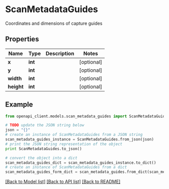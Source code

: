 # ScanMetadataGuides

Coordinates and dimensions of capture guides

## Properties
Name | Type | Description | Notes
------------ | ------------- | ------------- | -------------
**x** | **int** |  | [optional] 
**y** | **int** |  | [optional] 
**width** | **int** |  | [optional] 
**height** | **int** |  | [optional] 

## Example

```python
from openapi_client.models.scan_metadata_guides import ScanMetadataGuides

# TODO update the JSON string below
json = "{}"
# create an instance of ScanMetadataGuides from a JSON string
scan_metadata_guides_instance = ScanMetadataGuides.from_json(json)
# print the JSON string representation of the object
print ScanMetadataGuides.to_json()

# convert the object into a dict
scan_metadata_guides_dict = scan_metadata_guides_instance.to_dict()
# create an instance of ScanMetadataGuides from a dict
scan_metadata_guides_form_dict = scan_metadata_guides.from_dict(scan_metadata_guides_dict)
```
[[Back to Model list]](../README.md#documentation-for-models) [[Back to API list]](../README.md#documentation-for-api-endpoints) [[Back to README]](../README.md)


